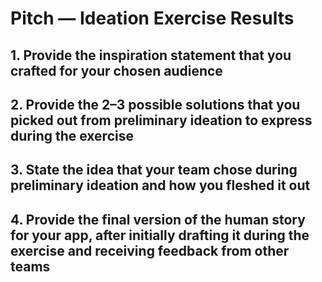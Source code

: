 # Pitch — Ideation Exercise Results

## 1. Provide the inspiration statement that you crafted for your chosen audience


## 2. Provide the 2–3 possible solutions that you picked out from preliminary ideation to express during the exercise


## 3. State the idea that your team chose during preliminary ideation and how you fleshed it out


## 4. Provide the final version of the human story for your app, after initially drafting it during the exercise and receiving feedback from other teams

